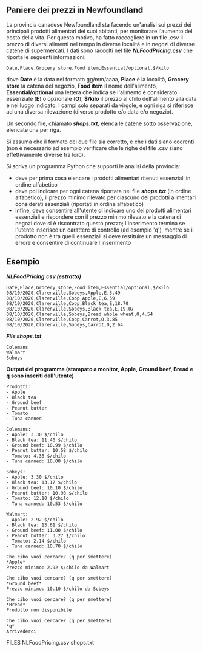 

## Paniere dei prezzi in Newfoundland 

La provincia canadese Newfoundland sta facendo un'analisi sui prezzi dei principali prodotti alimentari dei suoi abitanti, per monitorare l'aumento del costo della vita. Per questo motivo, ha fatto raccogliere in un file .csv il prezzo di diversi alimenti nel tempo in diverse località e in negozi di diverse catene di supermercati. I dati sono raccolti nel file ***NLFoodPricing.csv*** che riporta le seguenti informazioni: 

```
Date,Place,Grocery store,Food item,Essential/optional,$/kilo
```

dove **Date** è la data nel formato gg/mm/aaaa, **Place** è la località, **Grocery store** la catena del negozio, **Food item** il nome dell'alimento, **Essential/optional** una lettera che indica se l'alimento è considerato essenziale (**E**) o opzionale (**O**), **$/kilo** il prezzo al chilo dell'alimento alla data e nel luogo indicato. I campi solo separati da virgole, e ogni riga si riferisce ad una diversa rilevazione (diverso prodotto e/o data e/o negozio). 

Un secondo file, chiamato ***shops.txt***, elenca le catene sotto osservazione, elencate una per riga. 

Si assuma che il formato dei due file sia corretto, e che i dati siano coerenti (non è necessario ad esempio verificare che le righe del file .csv siano effettivamente diverse tra loro).

Si scriva un programma Python che supporti le analisi della provincia: 
- deve per prima cosa elencare i prodotti alimentari ritenuti essenziali in ordine alfabetico
- deve poi indicare per ogni catena riportata nel file ***shops.txt*** (in ordine alfabetico), il prezzo minimo rilevato per ciascuno dei prodotti alimentari considerati essenziali (riportati in ordine alfabetico)
- infine, deve consentire all'utente di indicare uno dei prodotti alimentari essenziali e rispondere con il prezzo minimo rilevato e la catena di negozi dove si è riscontrato questo prezzo; l'inserimento termina se l'utente inserisce un carattere di controllo (ad esempio 'q'), mentre se il prodotto non è tra quelli essenziali si deve restituire un messaggio di errore e consentire di continuare l'inserimento


## Esempio

***NLFoodPricing.csv (estratto)***

```
Date,Place,Grocery store,Food item,Essential/optional,$/kilo
08/10/2020,Clarenville,Sobeys,Apple,E,5.49
08/10/2020,Clarenville,Coop,Apple,E,6.59
08/10/2020,Clarenville,Coop,Black tea,E,18.70
08/10/2020,Clarenville,Sobeys,Black tea,E,19.07
08/10/2020,Clarenville,Sobeys,Bread whole wheat,O,4.54
08/10/2020,Clarenville,Coop,Carrot,O,3.85
08/10/2020,Clarenville,Sobeys,Carrot,O,2.64
```

***File shops.txt***

```
Colemans
Walmart
Sobeys
```

**Output del programma (stampato a monitor, Apple, Ground beef, Bread e q sono inseriti dall'utente)**

```
Prodotti: 
- Apple
- Black tea
- Ground beef
- Peanut butter
- Tomato
- Tuna canned

Colemans: 
- Apple: 3.30 $/chilo
- Black tea: 11.40 $/chilo
- Ground beef: 10.99 $/chilo
- Peanut butter: 10.58 $/chilo
- Tomato: 4.38 $/chilo
- Tuna canned: 10.00 $/chilo

Sobeys: 
- Apple: 3.30 $/chilo
- Black tea: 13.17 $/chilo
- Ground beef: 10.10 $/chilo
- Peanut butter: 10.98 $/chilo
- Tomato: 12.10 $/chilo
- Tuna canned: 10.53 $/chilo

Walmart: 
- Apple: 2.92 $/chilo
- Black tea: 13.61 $/chilo
- Ground beef: 11.00 $/chilo
- Peanut butter: 3.27 $/chilo
- Tomato: 2.14 $/chilo
- Tuna canned: 10.70 $/chilo

Che cibo vuoi cercare? (q per smettere) 
*Apple*
Prezzo minimo: 2.92 $/chilo da Walmart

Che cibo vuoi cercare? (q per smettere) 
*Ground beef*
Prezzo minimo: 10.10 $/chilo da Sobeys

Che cibo vuoi cercare? (q per smettere) 
*Bread*
Prodotto non disponibile

Che cibo vuoi cercare? (q per smettere) 
*q*
Arrivederci

```


FILES
NLFoodPricing.csv 
shops.txt



